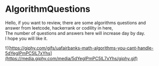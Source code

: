 # AlgorithmQuestions

Hello, if you want to review, there are some algorithms questions and answer from leetcode, hackerrank or codility in here, <br />
The number of questions and answers here will increase day by day.<br />
I hope you will like it. <br />

![(https://giphy.com/gifs/uafairbanks-math-algorithms-you-cant-handle-5dYeglPmPC5lL7xYhs](https://media.giphy.com/media/5dYeglPmPC5lL7xYhs/giphy.gif)

